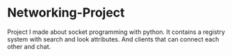 # Networking-Project
Project I made about socket programming with python. It contains a registry system with search and look attributes. And clients that can connect each other and chat.
